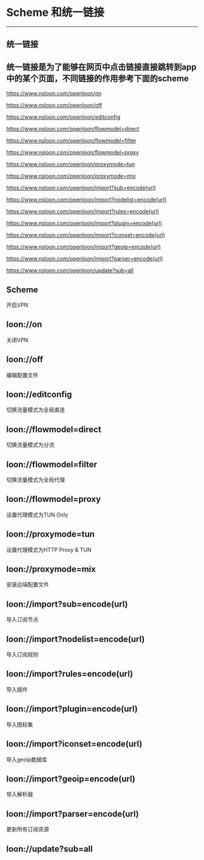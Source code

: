 # Scheme 和统一链接
---
## 统一链接
统一链接是为了能够在网页中点击链接直接跳转到app中的某个页面，不同链接的作用参考下面的scheme
---
https://www.nsloon.com/openloon/on

https://www.nsloon.com/openloon/off

https://www.nsloon.com/openloon/editconfig

https://www.nsloon.com/openloon/flowmodel=direct

https://www.nsloon.com/openloon/flowmodel=filter

https://www.nsloon.com/openloon/flowmodel=proxy

https://www.nsloon.com/openloon/proxymode=tun

https://www.nsloon.com/openloon/proxymode=mix

https://www.nsloon.com/openloon/import?sub=encode(url)

https://www.nsloon.com/openloon/import?nodelist=encode(url)

https://www.nsloon.com/openloon/import?rules=encode(url)

https://www.nsloon.com/openloon/import?plugin=encode(url)

https://www.nsloon.com/openloon/import?iconset=encode(url)

https://www.nsloon.com/openloon/import?geoip=encode(url)

https://www.nsloon.com/openloon/import?parser=encode(url)

https://www.nsloon.com/openloon/update?sub=all

## Scheme
开启VPN

loon://on
---
关闭VPN

loon://off
---
编辑配置文件

loon://editconfig
---
切换流量模式为全局直连

loon://flowmodel=direct
---
切换流量模式为分流

loon://flowmodel=filter
---
切换流量模式为全局代理

loon://flowmodel=proxy
---
设置代理模式为TUN Only

loon://proxymode=tun
---
设置代理模式为HTTP Proxy & TUN

loon://proxymode=mix
---
安装远端配置文件

loon://import?sub=encode(url)
---
导入订阅节点

loon://import?nodelist=encode(url)
---
导入订阅规则

loon://import?rules=encode(url)
---
导入插件

loon://import?plugin=encode(url)
---
导入图标集

loon://import?iconset=encode(url)
---
导入geoip数据库

loon://import?geoip=encode(url)
---
导入解析器

loon://import?parser=encode(url)
---
更新所有订阅资源

loon://update?sub=all
---
